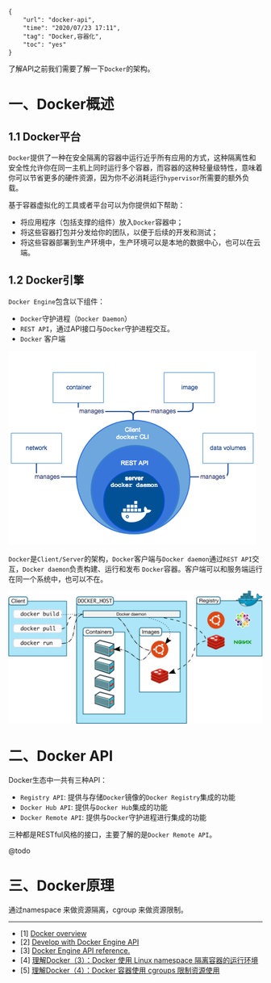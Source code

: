 ```
{
    "url": "docker-api",
    "time": "2020/07/23 17:11",
    "tag": "Docker,容器化",
    "toc": "yes"
}
```

了解API之前我们需要了解一下`Docker`的架构。

# 一、Docker概述

## 1.1 Docker平台

`Docker`提供了一种在安全隔离的容器中运行近乎所有应用的方式，这种隔离性和安全性允许你在同一主机上同时运行多个容器，而容器的这种轻量级特性，意味着你可以节省更多的硬件资源，因为你不必消耗运行`hypervisor`所需要的额外负载。

基于容器虚拟化的工具或者平台可以为你提供如下帮助：

- 将应用程序（包括支撑的组件）放入`Docker`容器中；
- 将这些容器打包并分发给你的团队，以便于后续的开发和测试；
- 将这些容器部署到生产环境中，生产环境可以是本地的数据中心，也可以在云端。

## 1.2 Docker引擎

`Docker Engine`包含以下组件：

- `Docker`守护进程（`Docker Daemon`）
- `REST API`，通过API接口与`Docker`守护进程交互。
- `Docker` 客户端

![](../../static/uploads/engine-components-flow.png)

`Docker`是`Client/Server`的架构，`Docker`客户端与`Docker daemon`通过`REST API`交互，`Docker daemon`负责构建、运行和发布 `Docker`容器。客户端可以和服务端运行在同一个系统中，也可以不在。

![](../../static/uploads/architecture.svg)


# 二、Docker API

Docker生态中一共有三种API：

- `Registry API`: 提供与存储`Docker`镜像的`Docker Registry`集成的功能
- `Docker Hub API`: 提供与`Docker Hub`集成的功能
- `Docker Remote API`: 提供与`Docker`守护进程进行集成的功能

三种都是RESTful风格的接口，主要了解的是`Docker Remote API`。

@todo



# 三、Docker原理

通过namespace 来做资源隔离，cgroup 来做资源限制。

---

- [1] [Docker overview](https://docs.docker.com/get-started/overview/)
- [2] [Develop with Docker Engine API](https://docs.docker.com/engine/api/)
- [3] [Docker Engine API reference.](https://docs.docker.com/engine/api/latest/)
- [4] [理解Docker（3）：Docker 使用 Linux namespace 隔离容器的运行环境](https://www.cnblogs.com/sammyliu/p/5878973.html)
- [5] [理解Docker（4）：Docker 容器使用 cgroups 限制资源使用](https://www.cnblogs.com/sammyliu/p/5886833.html)